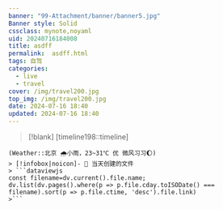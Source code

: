 ```yaml
---
banner: "99-Attachment/banner/banner5.jpg"
Banner style: Solid
cssclass: mynote,noyaml
uid: 20240716184008 
title: asdff
permalink:  asdff.html
tags: 自驾
categories:
  - live
  - travel
cover: /img/travel200.jpg
top_img: /img/travel200.jpg
date: 2024-07-16 18:40
updated: 2024-07-16 18:40
---
```

> [!blank] 
> [timeline198::timeline]
```ad-flex
(Weather::北京 🌧小雨，23~31℃ 优 微风习习🌔)
> [!infobox|noicon]- 🔖 当天创建的文件
> ```dataviewjs 
const filename=dv.current().file.name;
dv.list(dv.pages().where(p => p.file.cday.toISODate() === filename).sort(p => p.file.ctime, 'desc').file.link) 
>```
```
